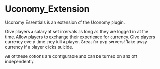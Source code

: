 # Uconomy_Extension
Uconomy Essentials is an extension of the Uconomy plugin.

Give players a salary at set intervals as long as they are logged in at the time.
Allow players to exchange their experience for currency.
Give players currency every time they kill a player.  Great for pvp servers!
Take away currency if a player clicks suicide.

All of these options are configurable and can be turned on and off independently. 
